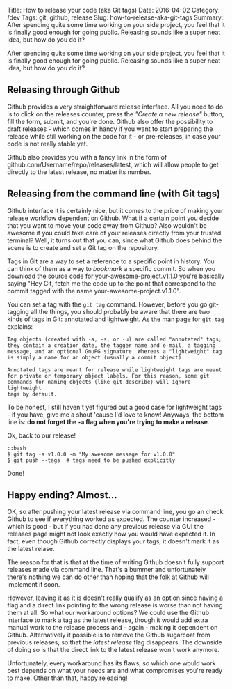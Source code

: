 Title: How to release your code (aka Git tags)
Date: 2016-04-02
Category: /dev
Tags: git, github, release
Slug: how-to-release-aka-git-tags
Summary: After spending quite some time working on your side project, you feel that it is finally good enough for going public. Releasing sounds like a super neat idea, but how do you do it?


After spending quite some time working on your side project, you feel that it is finally good enough for going public. Releasing sounds like a super neat idea, but how do you do it?

Releasing through Github
-------------------------

Github provides a very straightforward release interface. All you need to do is to click on the releases counter, press the _"Create a new release"_ button, fill the form, submit, and you're done. Github also offer the possibility to draft releases - which comes in handy if you want to start preparing the release while still working on the code for it - or pre-releases, in case your code is not really stable yet.

Github also provides you with a fancy link in the form of github.com/Username/repo/releases/latest, which will allow people to get directly to the latest release, no matter its number.


Releasing from the command line (with Git tags)
-----------------------------------------------

Github interface it is certainly nice, but it comes to the price of making your release workflow dependent on Github. What if a certain point you decide that you want to move your code away from Github? Also wouldn't be awesome if you could take care of your releases directly from your trusted terminal? Well, it turns out that you can, since what Github does behind the scene is to create and set a Git tag on the repository.

Tags in Git are a way to set a reference to a specific point in history. You can think of them as a way to _bookmark_ a specific commit. So when you download the source code for your-awesome-project.v1.1.0 you're basically saying "Hey Git, fetch me the code up to the point that correspond to the commit tagged with the name your-awesome-project.v1.1.0".

You can set a tag with the `git tag` command. However, before you go git-tagging all the things, you should probably be aware that there are two kinds of tags in Git: annotated and lightweight. As the man page for `git-tag` explains:

    Tag objects (created with -a, -s, or -u) are called "annotated" tags;
    they contain a creation date, the tagger name and e-mail, a tagging
    message, and an optional GnuPG signature. Whereas a "lightweight" tag
    is simply a name for an object (usually a commit object).

    Annotated tags are meant for release while lightweight tags are meant
    for private or temporary object labels. For this reason, some git
    commands for naming objects (like git describe) will ignore lightweight
    tags by default.

To be honest, I still haven't yet figured out a good case for lightweight tags - if you have, give me a shout 'cause I'd love to know! Anyways, the bottom line is: **do not forget the `-a` flag when you're trying to make a release**.

Ok, back to our release!

    ::bash
    $ git tag -a v1.0.0 -m "My awesome message for v1.0.0"
    $ git push --tags  # tags need to be pushed explicitly

Done!


Happy ending? Almost...
-----------------------

OK, so after pushing your latest release via command line, you go an check Github to see if everything worked as expected. The counter increased - which is good - but if you had done any previous release via GUI the releases page might not look exactly how you would have expected it. In fact, even though Github correctly displays your tags, it doesn't mark it as the latest relase.

The reason for that is that at the time of writing Github doesn't fully support releases made via command line. That's a bummer and unfortunately there's nothing we can do other than hoping that the folk at Github will implement it soon.

However, leaving it as it is doesn't really qualify as an option since having a flag and a direct link pointing to the wrong release is worse than not having them at all. So what our workaround options? We could use the Github interface to mark a tag as the latest release, though it would add extra manual work to the release process and - again - making it dependent on Github. Alternatively it possible is to remove the Github sugarcoat from previous releases, so that the _latest release_ flag disappears. The downside of doing so is that the direct link to the latest release won't work anymore.

Unfortunately, every workaround has its flaws, so which one would work best depends on what your needs are and what compromises you're ready to make. Other than that, happy releasing!
